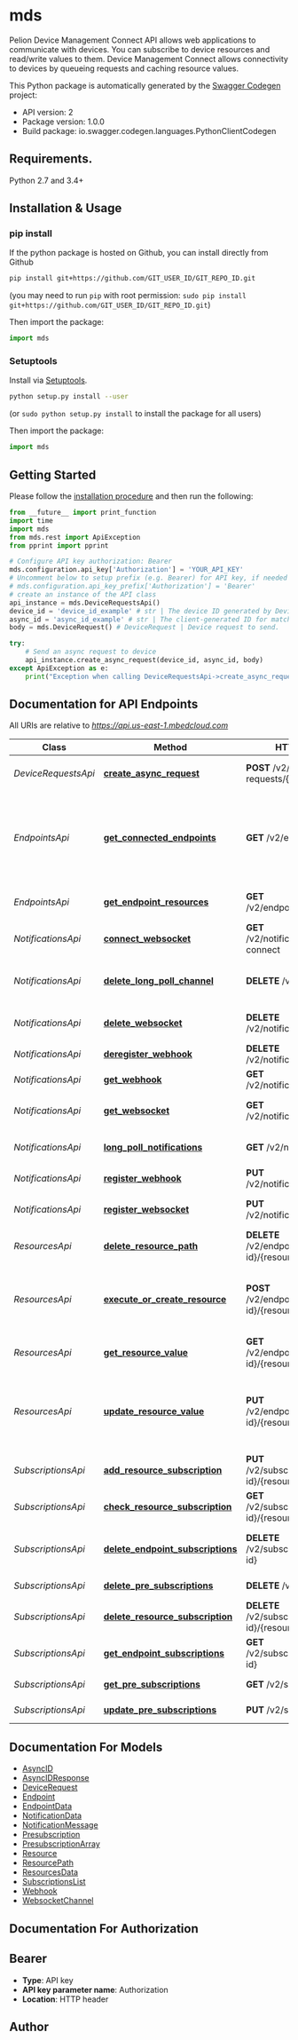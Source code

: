 # mds
Pelion Device Management Connect API allows web applications to communicate with devices. You can subscribe to device resources and read/write values to them. Device Management Connect allows connectivity to devices by queueing requests and caching resource values.

This Python package is automatically generated by the [Swagger Codegen](https://github.com/swagger-api/swagger-codegen) project:

- API version: 2
- Package version: 1.0.0
- Build package: io.swagger.codegen.languages.PythonClientCodegen

## Requirements.

Python 2.7 and 3.4+

## Installation & Usage
### pip install

If the python package is hosted on Github, you can install directly from Github

```sh
pip install git+https://github.com/GIT_USER_ID/GIT_REPO_ID.git
```
(you may need to run `pip` with root permission: `sudo pip install git+https://github.com/GIT_USER_ID/GIT_REPO_ID.git`)

Then import the package:
```python
import mds 
```

### Setuptools

Install via [Setuptools](http://pypi.python.org/pypi/setuptools).

```sh
python setup.py install --user
```
(or `sudo python setup.py install` to install the package for all users)

Then import the package:
```python
import mds
```

## Getting Started

Please follow the [installation procedure](#installation--usage) and then run the following:

```python
from __future__ import print_function
import time
import mds
from mds.rest import ApiException
from pprint import pprint

# Configure API key authorization: Bearer
mds.configuration.api_key['Authorization'] = 'YOUR_API_KEY'
# Uncomment below to setup prefix (e.g. Bearer) for API key, if needed
# mds.configuration.api_key_prefix['Authorization'] = 'Bearer'
# create an instance of the API class
api_instance = mds.DeviceRequestsApi()
device_id = 'device_id_example' # str | The device ID generated by Device Management.
async_id = 'async_id_example' # str | The client-generated ID for matching the correct response delivered via a notification.
body = mds.DeviceRequest() # DeviceRequest | Device request to send.

try:
    # Send an async request to device
    api_instance.create_async_request(device_id, async_id, body)
except ApiException as e:
    print("Exception when calling DeviceRequestsApi->create_async_request: %s\n" % e)

```

## Documentation for API Endpoints

All URIs are relative to *https://api.us-east-1.mbedcloud.com*

Class | Method | HTTP request | Description
------------ | ------------- | ------------- | -------------
*DeviceRequestsApi* | [**create_async_request**](docs/DeviceRequestsApi.md#create_async_request) | **POST** /v2/device-requests/{device-id} | Send an async request to device
*EndpointsApi* | [**get_connected_endpoints**](docs/EndpointsApi.md#get_connected_endpoints) | **GET** /v2/endpoints | (DEPRECATED) List registered endpoints. The number of returned endpoints is currently limited to 200.
*EndpointsApi* | [**get_endpoint_resources**](docs/EndpointsApi.md#get_endpoint_resources) | **GET** /v2/endpoints/{device-id} | List the resources on an endpoint
*NotificationsApi* | [**connect_websocket**](docs/NotificationsApi.md#connect_websocket) | **GET** /v2/notification/websocket-connect | Open the websocket.
*NotificationsApi* | [**delete_long_poll_channel**](docs/NotificationsApi.md#delete_long_poll_channel) | **DELETE** /v2/notification/pull | Delete notification Long Poll channel
*NotificationsApi* | [**delete_websocket**](docs/NotificationsApi.md#delete_websocket) | **DELETE** /v2/notification/websocket | Delete websocket channel.
*NotificationsApi* | [**deregister_webhook**](docs/NotificationsApi.md#deregister_webhook) | **DELETE** /v2/notification/callback | Delete callback URL
*NotificationsApi* | [**get_webhook**](docs/NotificationsApi.md#get_webhook) | **GET** /v2/notification/callback | Check callback URL
*NotificationsApi* | [**get_websocket**](docs/NotificationsApi.md#get_websocket) | **GET** /v2/notification/websocket | Get websocket channel information.
*NotificationsApi* | [**long_poll_notifications**](docs/NotificationsApi.md#long_poll_notifications) | **GET** /v2/notification/pull | Get notifications using Long Poll
*NotificationsApi* | [**register_webhook**](docs/NotificationsApi.md#register_webhook) | **PUT** /v2/notification/callback | Register a callback URL
*NotificationsApi* | [**register_websocket**](docs/NotificationsApi.md#register_websocket) | **PUT** /v2/notification/websocket | Register a websocket channel
*ResourcesApi* | [**delete_resource_path**](docs/ResourcesApi.md#delete_resource_path) | **DELETE** /v2/endpoints/{device-id}/{resourcePath} | Delete a resource path
*ResourcesApi* | [**execute_or_create_resource**](docs/ResourcesApi.md#execute_or_create_resource) | **POST** /v2/endpoints/{device-id}/{resourcePath} | Execute a function on a Resource or create new Object instance
*ResourcesApi* | [**get_resource_value**](docs/ResourcesApi.md#get_resource_value) | **GET** /v2/endpoints/{device-id}/{resourcePath} | Read from a resource
*ResourcesApi* | [**update_resource_value**](docs/ResourcesApi.md#update_resource_value) | **PUT** /v2/endpoints/{device-id}/{resourcePath} | Write to a Resource or use write-attributes (notification rules) for a Resource
*SubscriptionsApi* | [**add_resource_subscription**](docs/SubscriptionsApi.md#add_resource_subscription) | **PUT** /v2/subscriptions/{device-id}/{resourcePath} | Subscribe to a resource path
*SubscriptionsApi* | [**check_resource_subscription**](docs/SubscriptionsApi.md#check_resource_subscription) | **GET** /v2/subscriptions/{device-id}/{resourcePath} | Read subscription status
*SubscriptionsApi* | [**delete_endpoint_subscriptions**](docs/SubscriptionsApi.md#delete_endpoint_subscriptions) | **DELETE** /v2/subscriptions/{device-id} | Delete subscriptions from an endpoint
*SubscriptionsApi* | [**delete_pre_subscriptions**](docs/SubscriptionsApi.md#delete_pre_subscriptions) | **DELETE** /v2/subscriptions | Remove pre-subscriptions
*SubscriptionsApi* | [**delete_resource_subscription**](docs/SubscriptionsApi.md#delete_resource_subscription) | **DELETE** /v2/subscriptions/{device-id}/{resourcePath} | Remove a subscription
*SubscriptionsApi* | [**get_endpoint_subscriptions**](docs/SubscriptionsApi.md#get_endpoint_subscriptions) | **GET** /v2/subscriptions/{device-id} | Read endpoints subscriptions
*SubscriptionsApi* | [**get_pre_subscriptions**](docs/SubscriptionsApi.md#get_pre_subscriptions) | **GET** /v2/subscriptions | Get pre-subscriptions
*SubscriptionsApi* | [**update_pre_subscriptions**](docs/SubscriptionsApi.md#update_pre_subscriptions) | **PUT** /v2/subscriptions | Set pre-subscriptions


## Documentation For Models

 - [AsyncID](docs/AsyncID.md)
 - [AsyncIDResponse](docs/AsyncIDResponse.md)
 - [DeviceRequest](docs/DeviceRequest.md)
 - [Endpoint](docs/Endpoint.md)
 - [EndpointData](docs/EndpointData.md)
 - [NotificationData](docs/NotificationData.md)
 - [NotificationMessage](docs/NotificationMessage.md)
 - [Presubscription](docs/Presubscription.md)
 - [PresubscriptionArray](docs/PresubscriptionArray.md)
 - [Resource](docs/Resource.md)
 - [ResourcePath](docs/ResourcePath.md)
 - [ResourcesData](docs/ResourcesData.md)
 - [SubscriptionsList](docs/SubscriptionsList.md)
 - [Webhook](docs/Webhook.md)
 - [WebsocketChannel](docs/WebsocketChannel.md)


## Documentation For Authorization


## Bearer

- **Type**: API key
- **API key parameter name**: Authorization
- **Location**: HTTP header


## Author




